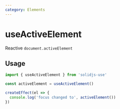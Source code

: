 ```yaml
---
category: Elements
---
```


# useActiveElement

Reactive `document.activeElement`

## Usage

```js
import { useActiveElement } from 'solidjs-use'

const activeElement = useActiveElement()

createEffect(el => {
  console.log('focus changed to', activeElement())
})
```
